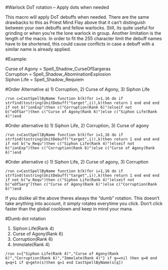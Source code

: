 #Warlock DoT rotation – Apply dots when needed

This macro will apply DoT debuffs when needed. There are the same drawbacks to this as Priest Mind Flay above that it can’t distinguish between your own debuffs and fellow warlocks. Still, its quite useful for grinding or when you’re the lone warlock in group. Another limitation is the length of the macro. In order to fit the 255 character limit the debuff names have to be shortened, this could cause conflicts in case a debuff with a similar name is already applied.

#Example:

Curse of Agony = Spell_Shadow_CurseOfSargeras<br/>
Corruption = Spell_Shadow_AbominationExplosion<br/>
Siphon Life = Spell_Shadow_Requiem<br/>

#Order Alternative a) 1) Corruption, 2) Curse of Agony, 3) Siphon Life
```
/run c=CastSpellByName function b(k)for i=1,16 do if strfind(tostring(UnitDebuff("target",i)),k)then return 1 end end end if not b("ionExp")then c("Corruption(Rank 6)")elseif not b("eOfSar")then c("Curse of Agony(Rank 6)")else c("Siphon Life(Rank 4)")end
```
 
 

#Order alternative b) 1) Siphon Life, 2) Corruption, 3) Curse of agony
```
/run c=CastSpellByName function b(k)for i=1,16 do if strfind(tostring(UnitDebuff("target",i)),k)then return 1 end end end if not b("w_Requ")then c("Siphon Life(Rank 4)")elseif not b("ionExp")then c("Corruption(Rank 6)")else c("Curse of Agony(Rank 6)")end
```
 
 

#Order alternative c) 1) Siphon Life, 2) Curse of agony, 3) Corruption
```
/run c=CastSpellByName function b(k)for i=1,16 do if strfind(tostring(UnitDebuff("target",i)),k)then return 1 end end end if not b("w_Requ")then c("Siphon Life(Rank 4)")elseif not b("eOfSarg")then c("Curse of Agony(Rank 6)")else c("Corruption(Rank 6)")end
```
 

If you dislike all the above theres always the “dumb” rotation. This doesn’t take anything into account, it simply rotates everytime you click. Don’t click faster than the global cooldown and keep in mind your mana.

#Dumb dot rotation
1. Siphon Life(Rank 4)<br/>
2. Curse of Agony(Rank 6)<br/>
3. Corruption(Rank 6)<br/>
4. Immolate(Rank 4)<br/>
```
/run s={"Siphon Life(Rank 4)","Curse of Agony(Rank 6)","Corruption(Rank 6)","Immolate(Rank 4)"} if q==nil then q=0 end q=q+1 if q>getn(s)then q=1 end CastSpellByName(s[q])
```